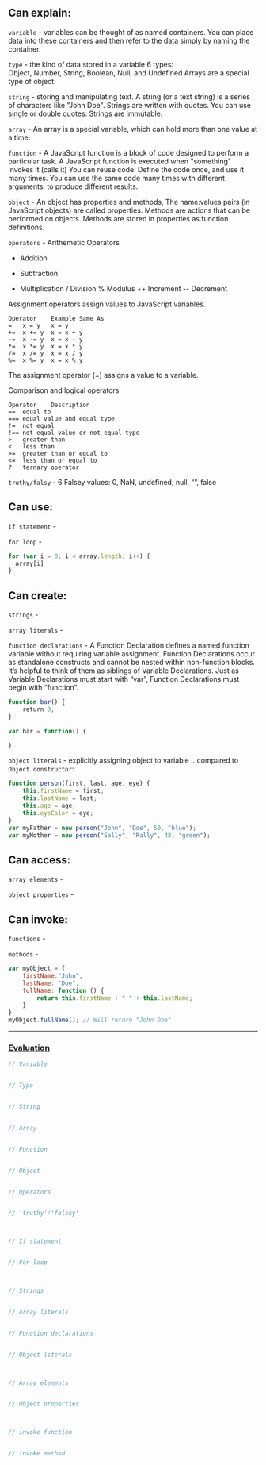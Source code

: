 ## Can explain:
`variable` - variables can be thought of as named containers. You can place data into these containers and then refer to the data simply by naming the container.

`type` - the kind of data stored in a variable
6 types: Object, Number, String, Boolean, Null, and Undefined
Arrays are a special type of object.

`string` - storing and manipulating text.
A string (or a text string) is a series of characters like "John Doe".
Strings are written with quotes. You can use single or double quotes:
Strings are immutable.

`array` - An array is a special variable, which can hold more than one value at a time.

`function` - A JavaScript function is a block of code designed to perform a particular task.
A JavaScript function is executed when "something" invokes it (calls it)
You can reuse code: Define the code once, and use it many times.
You can use the same code many times with different arguments, to produce different results.

`object` - An object has properties and methods, The name:values pairs (in JavaScript objects) are called properties.
Methods are actions that can be performed on objects.
Methods are stored in properties as function definitions.

`operators` -
Arithemetic Operators
+	Addition
-	Subtraction
*	Multiplication
/	Division
%	Modulus
++	Increment
--	Decrement

Assignment operators assign values to JavaScript variables.
```
Operator	Example	Same As
=	x = y	x = y
+=	x += y	x = x + y
-=	x -= y	x = x - y
*=	x *= y	x = x * y
/=	x /= y	x = x / y
%=	x %= y	x = x % y
```
The assignment operator (=) assigns a value to a variable.

Comparison and logical operators
```
Operator	Description
==	equal to
===	equal value and equal type
!=	not equal
!==	not equal value or not equal type
>	greater than
<	less than
>=	greater than or equal to
<=	less than or equal to
?	ternary operator
```

`truthy/falsy` -
6 Falsey values: 0, NaN, undefined, null, “”, false


## Can use:
`if statement` -

`for loop` -
```javascript
for (var i = 0; i < array.length; i++) {
  array[i]
}
```

## Can create:
`strings` -

`array literals` -

`function declarations` - A Function Declaration defines a named function variable without requiring variable assignment. Function Declarations occur as standalone constructs and cannot be nested within non-function blocks. It’s helpful to think of them as siblings of Variable Declarations. Just as Variable Declarations must start with “var”, Function Declarations must begin with “function”.
```javascript
function bar() {
    return 3;
}
```
```javascript
var bar = function() {

}
```

`object literals` - explicitly assigning object to variable
...compared to `Object constructor`:
```javascript
function person(first, last, age, eye) {
    this.firstName = first;
    this.lastName = last;
    this.age = age;
    this.eyeColor = eye;
}
var myFather = new person("John", "Doe", 50, "blue");
var myMother = new person("Sally", "Rally", 48, "green");
```

## Can access:
`array elements` -

`object properties` -

## Can invoke:
`functions` -

`methods` -
```javascript
var myObject = {
    firstName:"John",
    lastName: "Doe",
    fullName: function () {
        return this.firstName + " " + this.lastName;
    }
}
myObject.fullName(); // Will return "John Doe"
```



---
### [Evaluation](https://codeshare.io/)
```javascript
// Variable


// Type


// String


// Array


// Function


// Object


// Operators


// 'truthy'/'falsey'



// If statement


// For loop



// Strings


// Array literals


// Function declarations


// Object literals



// Array elements


// Object properties



// invoke function


// invoke method
```
